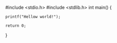 #include <stdio.h>
#include <stdlib.h>
int main()
{
   
    printf("Hellow world!");
   
    return 0;

}
